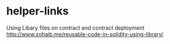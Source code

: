 # helper-links

Using Libary files on contract and contract deployment
http://www.zohaib.me/reusable-code-in-solidity-using-library/
